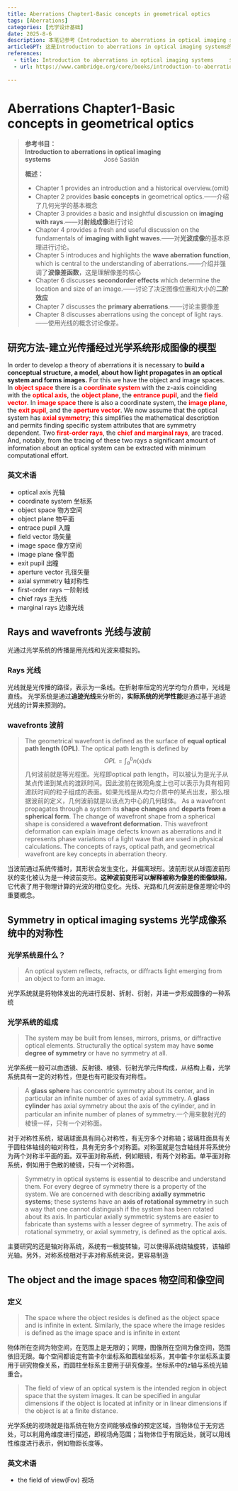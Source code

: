 ```yaml
---
title: Aberrations Chapter1-Basic concepts in geometrical optics
tags: [Aberrations]
categories: [光学设计基础]
date: 2025-8-6
description: 本笔记参考《Introduction to aberrations in optical imaging systems》
articleGPT: 这是Introduction to aberrations in optical imaging systems的Basic concepts in geometrical optics一节笔记，主要介绍几何光学中的一些基础概念，例如光线、光路、波前、物像空间、光阑等等，是研究像差的理论基础
references:
  - title: Introduction to aberrations in optical imaging systems     $\text{Jos\'{e}\ Sasi\'{a}n}$
  - url: https://www.cambridge.org/core/books/introduction-to-aberrations-in-optical-imaging-systems/4541B166F94266355F024514C7185216
   
---
```

# Aberrations Chapter1-Basic concepts in geometrical optics

> **参考书目：**  
>**Introduction to aberrations in optical imaging systems**                &ensp;      $\text{Jos\'{e}\ Sasi\'{a}n}$
>
> **概述：**
>
> - Chapter 1 provides an introduction and a historical overview.(omit)
> - Chapter 2 provides **basic concepts** in geometrical optics.——介绍了几何光学的基本概念
> - Chapter 3 provides a basic and insightful discussion on **imaging with rays**.——对**射线成像**进行讨论
> - Chapter 4 provides a fresh and useful discussion on the fundamentals of **imaging with light waves**.——对**光波成像**的基本原理进行讨论。
> - Chapter 5 introduces and highlights the **wave aberration function**, which is central to the understanding of aberrations.——介绍并强调了**波像差函数**，这是理解像差的核心
> - Chapter 6 discusses **secondorder effects** which determine the location and size of an image.——讨论了决定图像位置和大小的**二阶效应**
> - Chapter 7 discusses the **primary aberrations**.——讨论主要像差
> - Chapter 8 discusses aberrations using the concept of light rays.——使用光线的概念讨论像差。

## 研究方法-建立光传播经过光学系统形成图像的模型

In order to develop a theory of aberrations it is necessary to **build a conceptual structure, a model, about how light propagates in an optical system and forms images.** For this we have the object and image spaces. In **<font color='red'>object space</font>** there is a **<font color='red'>coordinate system</font>**
 with the z-axis coinciding with the **<font color='red'>optical axis</font>**, the **<font color='red'>object plane</font>**, the **<font color='red'>entrance pupil</font>**, and the **<font color='red'>field vector</font>**. In **<font color='red'>image space</font>** there is also a coordinate system, the **<font color='red'>image plane</font>**, the **<font color='red'> exit pupil</font>**, and the **<font color='red'>aperture vector</font>**. We now assume that the optical system has **<font color='red'>axial symmetry</font>**; this simplifies the mathematical description and permits finding specific system attributes that are symmetry dependent. Two **<font color='red'>first-order rays</font>**, the **<font color='red'>chief and marginal rays</font>**, are traced. And, notably, from the tracing of these two rays a significant amount of information about an optical system can be extracted with minimum computational effort.

### 英文术语

- optical axis 光轴
- coordinate system 坐标系
- object space 物方空间
- object plane 物平面
- entrace pupil 入瞳
- field vector 场矢量
- image space 像方空间
- image plane 像平面
- exit pupil 出瞳
- aperture vector 孔径矢量
- axial symmetry 轴对称性
- first-order rays 一阶射线
- chief rays 主光线
- marginal rays 边缘光线
  
## Rays and wavefronts 光线与波前
光通过光学系统的传播是用光线和光波来模拟的。
### Rays 光线
光线就是光传播的路径，表示为一条线。在折射率恒定的光学均匀介质中，光线是直线。
光学系统是通过**追迹光线**来分析的，**实际系统的光学性能**是通过基于追迹光线的计算来预测的。
### wavefronts 波前
>The geometrical wavefront is defined as the surface of **equal optical path length (OPL)**. The optical path length is defined by
>$$OPL=\int_{a}^{b}n(s)ds$$
几何波前就是等光程面。光程即optical path length，可以被认为是光子从某点传递到某点的渡跃时间。因此波前在微观角度上也可以表示为具有相同渡跃时间的粒子组成的表面。如果光线是从均匀介质中的某点出发，那么根据波前的定义，几何波前就是以该点为中心的几何球体。
> As a wavefront propagates through a system its **shape changes** and **departs from a spherical form**. The change of wavefront shape from a spherical shape is considered a **wavefront deformation.** This wavefront deformation can explain image defects known as aberrations and it represents phase variations of a light wave that are used in physical calculations. The concepts of rays, optical path, and geometrical wavefront are key concepts in aberration theory.

当波前通过系统传播时，其形状会发生变化，并偏离球形。波前形状从球面波前形状的变化被认为是一种波前变形。**这种波前变形可以解释被称为像差的图像缺陷**，它代表了用于物理计算的光波的相位变化。光线、光路和几何波前是像差理论中的重要概念。

## Symmetry in optical imaging systems 光学成像系统中的对称性
### 光学系统是什么？
>An optical system reflects, refracts, or diffracts light emerging from an object to form an image.

光学系统就是将物体发出的光进行反射、折射、衍射，并进一步形成图像的一种系统

### 光学系统的组成
> The system may be built from lenses, mirrors, prisms, or diffractive optical elements. Structurally the optical system may have **some degree of symmetry** or have no symmetry at all.

光学系统一般可以由透镜、反射镜、棱镜、衍射光学元件构成，从结构上看，光学系统具有一定的对称性，但是也有可能没有对称性。

> A **glass sphere** has concentric symmetry about its center, and in particular an infinite number of axes of axial symmetry. A **glass cylinder** has axial symmetry about the axis of the cylinder, and in particular an infinite number of planes of symmetry.一个用来散射光的棱镜一样，只有一个对称面。 

对于对称性系统，玻璃球面具有同心对称性，有无穷多个对称轴；玻璃柱面具有关于圆柱体轴线的轴对称性，具有无穷多个对称面。对称面就是包含轴线并将系统分为两个对称半平面的面。双平面对称系统，例如眼镜，有两个对称面。单平面对称系统，例如用于色散的棱镜，只有一个对称面。

>Symmetry in optical systems is essential to describe and understand them. For every degree of symmetry there is a property of the system. We are concerned with describing **axially symmetric systems**; these systems have an **axis of rotational symmetry** in such a way that one cannot distinguish if the system has been rotated about its axis. In particular axially symmetric systems are easier to fabricate than systems with a lesser degree of symmetry. The axis of rotational symmetry, or axial symmetry, is defined as the optical axis.

主要研究的还是轴对称系统，系统有一根旋转轴，可以使得系统绕轴旋转，该轴即光轴。另外，对称系统相对于非对称系统来说，更容易制造

## The object and the image spaces 物空间和像空间

### 定义

> The space where the object resides is defined as the object space and is infinite in extent. Similarly, the space where the image resides is defined as the image space and is infinite in extent

物体所在空间为物空间，在范围上是无限的；同理，图像所在空间为像空间，范围依旧无限。每个空间都设定有笛卡尔坐标系和圆柱坐标系，其中笛卡尔坐标系主要用于研究物像关系，而圆柱坐标系主要用于研究像差。坐标系中的$z$轴与系统光轴重合。

> The field of view of an optical system is the intended region in object space that the system images. It can be specified in angular dimensions if the object is located at infinity or in linear dimensions if the object is at a finite distance.

光学系统的视场就是指系统在物方空间能够成像的预定区域，当物体位于无穷远处，可以利用角维度进行描述，即视场角范围；当物体位于有限远处，就可以用线性维度进行表示，例如物距长度等。

### 英文术语

- the field of view(Fov) 视场
